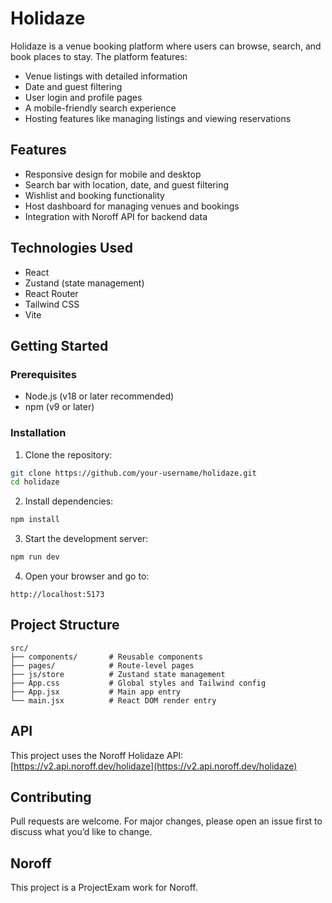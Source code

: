 # Holidaze

Holidaze is a venue booking platform where users can browse, search, and book places to stay. The platform features:

* Venue listings with detailed information
* Date and guest filtering
* User login and profile pages
* A mobile-friendly search experience
* Hosting features like managing listings and viewing reservations

## Features

* Responsive design for mobile and desktop
* Search bar with location, date, and guest filtering
* Wishlist and booking functionality
* Host dashboard for managing venues and bookings
* Integration with Noroff API for backend data

## Technologies Used

* React
* Zustand (state management)
* React Router
* Tailwind CSS
* Vite

## Getting Started

### Prerequisites

* Node.js (v18 or later recommended)
* npm (v9 or later)

### Installation

1. Clone the repository:

```bash
git clone https://github.com/your-username/holidaze.git
cd holidaze
```

2. Install dependencies:

```bash
npm install
```

3. Start the development server:

```bash
npm run dev
```

4. Open your browser and go to:

```
http://localhost:5173
```

## Project Structure

```
src/
├── components/       # Reusable components
├── pages/            # Route-level pages
├── js/store          # Zustand state management
├── App.css           # Global styles and Tailwind config
├── App.jsx           # Main app entry
└── main.jsx          # React DOM render entry
```

## API

This project uses the Noroff Holidaze API: [https://v2.api.noroff.dev/holidaze](https://v2.api.noroff.dev/holidaze)

## Contributing

Pull requests are welcome. For major changes, please open an issue first to discuss what you’d like to change.

## Noroff

This project is a ProjectExam work for Noroff.


